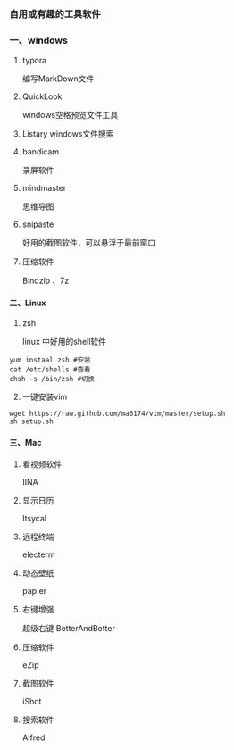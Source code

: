 ### 自用或有趣的工具软件

### 一、windows

1. typora 

   编写MarkDown文件 

2. QuickLook

   windows空格预览文件工具

3. Listary
   windows文件搜索

4. bandicam

   录屏软件

5. mindmaster

   思维导图

6. snipaste

   好用的截图软件，可以悬浮于最前窗口
   
7. 压缩软件

   Bindzip 、7z

#### 二、Linux

1. zsh

   linux 中好用的shell软件  

```shell
yum instaal zsh #安装
cat /etc/shells #查看
chsh -s /bin/zsh #切换
```

2. 一键安装vim

```shell
wget https://raw.github.com/ma6174/vim/master/setup.sh
sh setup.sh
```

#### 三、Mac

1. 看视频软件

   IINA

2. 显示日历

   ltsycal

3. 远程终端

   electerm

4. 动态壁纸

   pap.er

5. 右键增强

   超级右键  BetterAndBetter

6. 压缩软件

   eZip

7. 截图软件

   iShot

8. 搜索软件

   Alfred

   